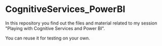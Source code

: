 # CognitiveServices_PowerBI

In this repository you find out the files and material related to my session "Playing with Cognitive Services and Power BI".

You can reuse it for testing on your own.
